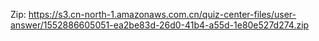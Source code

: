 Zip: https://s3.cn-north-1.amazonaws.com.cn/quiz-center-files/user-answer/1552886605051-ea2be83d-26d0-41b4-a55d-1e80e527d274.zip